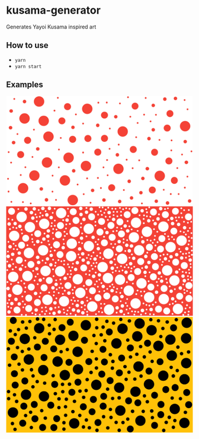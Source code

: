 # kusama-generator
Generates Yayoi Kusama inspired art

## How to use
 * `yarn`
 * `yarn start`
 
## Examples
![Example one](https://raw.githubusercontent.com/evertmonk/kusama-generator/master/examples/1.png)
![Example two](https://raw.githubusercontent.com/evertmonk/kusama-generator/master/examples/2.png)
![Example three](https://raw.githubusercontent.com/evertmonk/kusama-generator/master/examples/3.png)